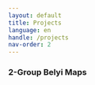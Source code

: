 ```yaml
---
layout: default
title: Projects
language: en
handle: /projects
nav-order: 2
---
```


<h3>2-Group Belyi Maps</h3>

